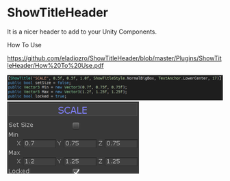 # ShowTitleHeader
It is a nicer header to add to your Unity Components.

How To Use 

https://github.com/eladiozro/ShowTitleHeader/blob/master/Plugins/ShowTitleHeader/How%20To%20Use.pdf

![](Plugins/ShowTitleHeader/Samples/8A.png)
![](Plugins/ShowTitleHeader/Samples/8B.png)




